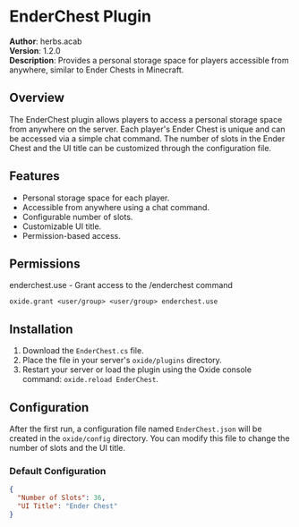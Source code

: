 # EnderChest Plugin

**Author**: herbs.acab  
**Version**: 1.2.0  
**Description**: Provides a personal storage space for players accessible from anywhere, similar to Ender Chests in Minecraft.

## Overview

The EnderChest plugin allows players to access a personal storage space from anywhere on the server. Each player's Ender Chest is unique and can be accessed via a simple chat command. The number of slots in the Ender Chest and the UI title can be customized through the configuration file.

## Features

- Personal storage space for each player.
- Accessible from anywhere using a chat command.
- Configurable number of slots.
- Customizable UI title.
- Permission-based access.

## Permissions

enderchest.use - Grant access to the /enderchest command

`oxide.grant <user/group> <user/group> enderchest.use`

## Installation

1. Download the `EnderChest.cs` file.
2. Place the file in your server's `oxide/plugins` directory.
3. Restart your server or load the plugin using the Oxide console command: `oxide.reload EnderChest`.

## Configuration

After the first run, a configuration file named `EnderChest.json` will be created in the `oxide/config` directory. You can modify this file to change the number of slots and the UI title.

### Default Configuration

```json
{
  "Number of Slots": 36,
  "UI Title": "Ender Chest"
}
```
